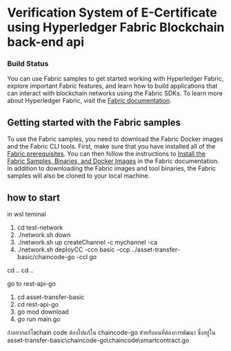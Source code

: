 

# Verification System of E-Certificate using Hyperledger Fabric Blockchain back-end api

### Build Status

You can use Fabric samples to get started working with Hyperledger Fabric, explore important Fabric features, and learn how to build applications that can interact with blockchain networks using the Fabric SDKs. To learn more about Hyperledger Fabric, visit the [Fabric documentation](https://hyperledger-fabric.readthedocs.io/en/latest).

## Getting started with the Fabric samples

To use the Fabric samples, you need to download the Fabric Docker images and the Fabric CLI tools. First, make sure that you have installed all of the [Fabric prerequisites](https://hyperledger-fabric.readthedocs.io/en/latest/prereqs.html). You can then follow the instructions to [Install the Fabric Samples, Binaries, and Docker Images](https://hyperledger-fabric.readthedocs.io/en/latest/install.html) in the Fabric documentation. In addition to downloading the Fabric images and tool binaries, the Fabric samples will also be cloned to your local machine.

## how to start

in wsl teminal

1. cd test-network
2. ./network.sh down
3. ./network.sh up createChannel -c mychannel -ca
4. ./network.sh deployCC -ccn basic -ccp ../asset-transfer-basic/chaincode-go -ccl go

cd ..
cd ..

go to rest-api-go

1. cd asset-transfer-basic
2. cd rest-api-go
3. go mod download     
4. go run main.go

ถ้าอยากแก้ไขchain code ต้องไปแก้ใน chaincode-go สำหรับคนที่ต้องการพัฒนา
ซึ่งอยู่ใน asset-transfer-basic\chaincode-go\chaincode\smartcontract.go